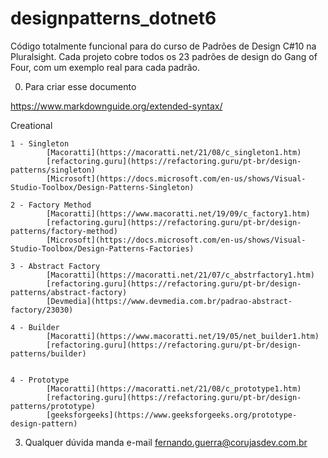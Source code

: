 # designpatterns_dotnet6
Código totalmente funcional para do curso de Padrões de Design C#10 na Pluralsight. Cada projeto cobre todos os 23 padrões de design do Gang of Four, com um exemplo real para cada padrão.


0. Para criar esse documento

https://www.markdownguide.org/extended-syntax/

Creational

	1 - Singleton 
			[Macoratti](https://macoratti.net/21/08/c_singleton1.htm)
			[refactoring.guru](https://refactoring.guru/pt-br/design-patterns/singleton)
			[Microsoft](https://docs.microsoft.com/en-us/shows/Visual-Studio-Toolbox/Design-Patterns-Singleton)

	2 - Factory Method
			[Macoratti](https://www.macoratti.net/19/09/c_factory1.htm)
			[refactoring.guru](https://refactoring.guru/pt-br/design-patterns/factory-method)
			[Microsoft](https://docs.microsoft.com/en-us/shows/Visual-Studio-Toolbox/Design-Patterns-Factories)

	3 - Abstract Factory
			[Macoratti](https://macoratti.net/21/07/c_abstrfactory1.htm)
			[refactoring.guru](https://refactoring.guru/pt-br/design-patterns/abstract-factory)
			[Devmedia](https://www.devmedia.com.br/padrao-abstract-factory/23030)

	4 - Builder
			[Macoratti](https://www.macoratti.net/19/05/net_builder1.htm)
			[refactoring.guru](https://refactoring.guru/pt-br/design-patterns/builder)


	4 - Prototype
			[Macoratti](https://macoratti.net/21/08/c_prototype1.htm)
			[refactoring.guru](https://refactoring.guru/pt-br/design-patterns/prototype)
			[geeksforgeeks](https://www.geeksforgeeks.org/prototype-design-pattern)

3. Qualquer dúvida manda e-mail fernando.guerra@corujasdev.com.br


